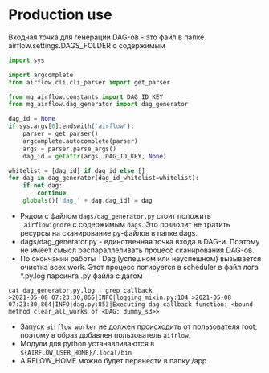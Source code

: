 # Production use

Входная точка для генерации DAG-ов - это файл в папке airflow.settings.DAGS_FOLDER с содержимым

```python
import sys

import argcomplete
from airflow.cli.cli_parser import get_parser

from mg_airflow.constants import DAG_ID_KEY
from mg_airflow.dag_generator import dag_generator

dag_id = None
if sys.argv[0].endswith('airflow'):
    parser = get_parser()
    argcomplete.autocomplete(parser)
    args = parser.parse_args()
    dag_id = getattr(args, DAG_ID_KEY, None)

whitelist = [dag_id] if dag_id else []
for dag in dag_generator(dag_id_whitelist=whitelist):
    if not dag:
        continue
    globals()['dag_' + dag.dag_id] = dag
```

* Рядом с файлом `dags/dag_generator.py` стоит положить `.airflowignore` с содержимым `dags`.
Это позволит не тратить ресурсы на сканирование py-файлов в папке dags.
* dags/dag_generator.py - единственная точка входа в DAG-и. Поэтому не имеет смысл распараллеливать процесс сканирования DAG-ов.
* По окончании работы TDag (успешном или неуспешном) вызывается очистка всех work. Этот процесс логируется в scheduler
 в файл лога *.py.log парсинга .py файла с дагом
```
cat dag_generator.py.log | grep callback
>2021-05-08 07:23:30,865|INFO|logging_mixin.py:104|>2021-05-08 07:23:30,864|INFO|dag.py:853|Executing dag callback function: <bound method clear_all_works of <DAG: dummy_s3>>
```
* Запуск `airflow worker` не должен происходить от пользователя root, поэтому в образ добавлен пользователь `aifrlow`.
* Модули для python устанавливаются в `${AIRFLOW_USER_HOME}/.local/bin`
* AIRFLOW_HOME можно будет перенести в папку /app
